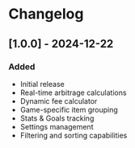 # Changelog

## [1.0.0] - 2024-12-22
### Added
- Initial release
- Real-time arbitrage calculations
- Dynamic fee calculator
- Game-specific item grouping
- Stats & Goals tracking
- Settings management
- Filtering and sorting capabilities
